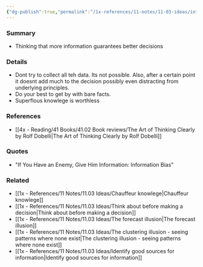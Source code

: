 ```yaml
---
{"dg-publish":true,"permalink":"/1x-references/11-notes/11-03-ideas/information-bias/","title":"Information Bias","noteIcon":""}
---
```



### Summary
- Thinking that more information guarantees better decisions

### Details
- Dont try to collect all teh data. Its not possible. Also, after a certain point it doesnt add much to the decision possibly even distracting from underlying principles.
- Do your best to get by with bare facts.
- Superflous knowlege is worthless

### References
- [[4x - Reading/41 Books/41.02 Book reviews/The Art of Thinking Clearly by Rolf Dobelli\|The Art of Thinking Clearly by Rolf Dobelli]]

### Quotes
- "If You Have an Enemy, Give Him Information: Information Bias"

### Related
- [[1x - References/11 Notes/11.03 Ideas/Chauffeur knowlege\|Chauffeur knowlege]]
- [[1x - References/11 Notes/11.03 Ideas/Think about before making a decision\|Think about before making a decision]]
- [[1x - References/11 Notes/11.03 Ideas/The forecast illusion\|The forecast illusion]]
- [[1x - References/11 Notes/11.03 Ideas/The clustering illusion - seeing patterns where none exist\|The clustering illusion - seeing patterns where none exist]]
- [[1x - References/11 Notes/11.03 Ideas/Identify good sources for information\|Identify good sources for information]]